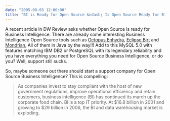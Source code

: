 ```yaml
---
date: "2005-08-03 12:00:00"
title: "BI is Ready for Open Source &ndash; Is Open Source Ready for BI?"
---
```




A recent article in DW Review asks whether Open Source is ready for Business Intelligence. There are already some interesting Business Intelligence Open Source tools such as [Octopus Enhydra](http://octopus.ow2.org/), [Eclipse Birt](http://www.eclipse.org/birt/) and [Mondrian](http://mondrian.sourceforge.net), All of them in Java by the way!!! Add to this MySQL 5.0 with features matching IBM DB2 or PostgreSQL with its legendary reliability and you have everything you need for Open Source Business Intelligence, or do you? Well, support still sucks.

So, maybe someone out there should start a support company for Open Source Business Intelligence? This is compelling:

> As companies invest to stay compliant with the host of new government regulations, improve operational efficiency and retain customers, business intelligence (BI) has continued its march up the corporate food chain. BI is a top IT priority. At $16.8 billion in 2001 and growing to $29 billion in 2006, the BI and data warehousing market is exploding.


